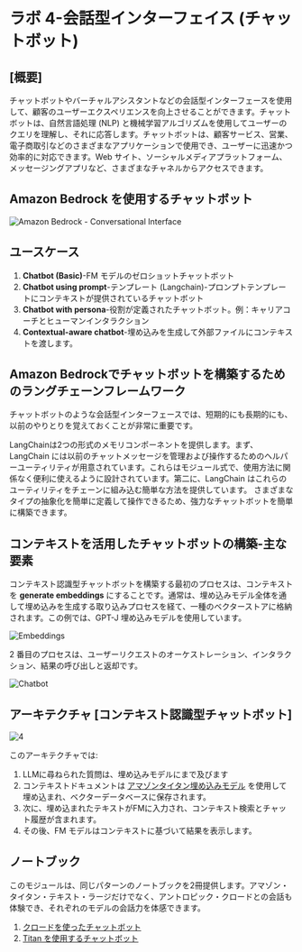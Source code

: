 # ラボ 4-会話型インターフェイス (チャットボット)

## [概要]

チャットボットやバーチャルアシスタントなどの会話型インターフェースを使用して、顧客のユーザーエクスペリエンスを向上させることができます。チャットボットは、自然言語処理 (NLP) と機械学習アルゴリズムを使用してユーザーのクエリを理解し、それに応答します。チャットボットは、顧客サービス、営業、電子商取引などのさまざまなアプリケーションで使用でき、ユーザーに迅速かつ効率的に対応できます。Web サイト、ソーシャルメディアプラットフォーム、メッセージングアプリなど、さまざまなチャネルからアクセスできます。

## Amazon Bedrock を使用するチャットボット

![Amazon Bedrock - Conversational Interface](./images/chatbot_bedrock.png)

## ユースケース

1.  **Chatbot (Basic)**-FM モデルのゼロショットチャットボット
2.  **Chatbot using prompt**-テンプレート (Langchain)-プロンプトテンプレートにコンテキストが提供されているチャットボット
3.  **Chatbot with persona**-役割が定義されたチャットボット。例：キャリアコーチとヒューマンインタラクション
4.  **Contextual-aware chatbot**-埋め込みを生成して外部ファイルにコンテキストを渡します。

## Amazon Bedrockでチャットボットを構築するためのラングチェーンフレームワーク

チャットボットのような会話型インターフェースでは、短期的にも長期的にも、以前のやりとりを覚えておくことが非常に重要です。

LangChainは2つの形式のメモリコンポーネントを提供します。まず、LangChain には以前のチャットメッセージを管理および操作するためのヘルパーユーティリティが用意されています。これらはモジュール式で、使用方法に関係なく便利に使えるように設計されています。第二に、LangChain はこれらのユーティリティをチェーンに組み込む簡単な方法を提供しています。
さまざまなタイプの抽象化を簡単に定義して操作できるため、強力なチャットボットを簡単に構築できます。

## コンテキストを活用したチャットボットの構築-主な要素

コンテキスト認識型チャットボットを構築する最初のプロセスは、コンテキストを **generate embeddings** にすることです。通常は、埋め込みモデル全体を通して埋め込みを生成する取り込みプロセスを経て、一種のベクターストアに格納されます。この例では、GPT-J 埋め込みモデルを使用しています。

![Embeddings](./images/embeddings_lang.png)

2 番目のプロセスは、ユーザーリクエストのオーケストレーション、インタラクション、結果の呼び出しと返却です。

![Chatbot](./images/chatbot_lang.png)

## アーキテクチャ [コンテキスト認識型チャットボット]

![4](./images/context-aware-chatbot.png)

このアーキテクチャでは:

1.  LLMに尋ねられた質問は、埋め込みモデルにまで及びます
2.  コンテキストドキュメントは [アマゾンタイタン埋め込みモデル](https://aws.amazon.com/bedrock/titan/) を使用して埋め込まれ、ベクターデータベースに保存されます。
3.  次に、埋め込まれたテキストがFMに入力され、コンテキスト検索とチャット履歴が含まれます。
4.  その後、FM モデルはコンテキストに基づいて結果を表示します。

## ノートブック

このモジュールは、同じパターンのノートブックを2冊提供します。アマゾン・タイタン・テキスト・ラージだけでなく、アントロピック・クロードとの会話も体験でき、それぞれのモデルの会話力を体感できます。

1.  [クロードを使ったチャットボット](./00_Chatbot_Claude.ipynb)
2.  [Titan を使用するチャットボット](./00_Chatbot_Titan.ipynb)
